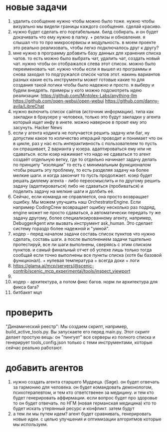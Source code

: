 

# новые задачи
1. удалить сообщение нужно чтобы можно было тоже. нужно чтобы визуально мы видели границы каждого сообщения. сделай красиво.
2. нужно будет сделать его портабельным. билд собирать. и он будет докачивать что ему нужно в папку. + релизы и обновления. я слышал что то про микросервисы и модульность. в моем проекте это реально реализовать, чтобы легко подключалось друг к другу?
3. мне нужно в программу добавить базу данных для хранения списка чатов. то есть можно было выбрать чат, удалить чат, создать новый чат. нужно чтобы он отображался слева этот список. можно было переименовать чат. нужно чтобы если я вышел из программы и снова заходил то подгружался список чатов этот. накинь вариантов разных какие есть инструменты может готовые какие то для создания такой логики чтобы было надежно и просто. я выберу и будем внедрять. примеры у кого можно подсмотреть идею реализации:
https://github.com/Mintplex-Labs/anything-llm
https://github.com/open-webui/open-webui
https://github.com/danny-avila/LibreChat
4. нужно включить список сайтов (источник информации). типа как закладки в браузере у человека, только это будут закладки у агента который ищет инфу в инете. можно наверное в промт ему это засунуть. Hacker News
5. если у агента кодинга не получается решить задачу или баг, ну допустим какое то количество итераций проводит и понимает что он в цикле, раз у нас есть интерактивность с пользователем то пусть он спрашивает, 2 варианта у юзера. адаптироваться ему или не сдаваться. если юзер нажимает что надо не сдаваться то агент создаёт отдельную ветку, где то отдельно начинает задачу делать по принципу "изоляции" то есть с минимальным функционалом чтобы решить эту проблему, то есть разделяя задачу на более мелкие шаги. и когда закончит то пусть продолжает. юзер будет решать диллему агента - либо переосмыслить и по другому решить задачу (адаптироваться) либо не сдаваться (пробиваться) и поделить задачу на мелкие шаги и долбить её.
6. Сейчас, если команда не справляется, она просто возвращает ошибку. Мы можем улучшить наш OrchestratorEngine. Если например CodingCrew возвращает ошибку несколько раз подряд, engine может не просто сдаваться, а автоматически передать ту же задачу другому, более специализированному агенту, например, DebuggerAgent или вызвать инструмент ask_human. Это сделает систему гораздо более надежной и "умной".
7. кодер - перед началом задачи составь список пунктов что нужно сделать, составь шаги. а после выполнением задачи тщательно протестируй, все ли шаги выполнены, сверяясь с этим списком пунктов. и самый финальный отчет об успехе лишь только тогда сообщай если точно выполнены все пункты списка (хотя бы базовой функционал). + нулевая температура + всегда доки + логи
8. https://glama.ai/mcp/servers/@scenic-contrib/scenic_mcp_experimental/tools/inspect_viewport
9. 
10. кодер - архитектура, а потом фикс багов. норм ли архитектура для фикса бага?
11. битбакет мцп


# проверить
"Динамический реестр":
Мы создаем скрипт, например, build_active_tools.py. Вы запускаете его перед main.py. Этот скрипт делает простую вещь: он "пингует" все серверы из полного списка и генерирует tools_config.json только с теми инструментами, которые сейчас реально работают.



# добавить агентов
1. нужно создать агента старшего Мудреца.  (Sage). он будет отвечать за гармонию для человека. он будет командовать демонологом, психотерапевтом, и тем кто ответственен за медицину. и тем кто будет генерировать аффирмации. если вопрос будет про здоровье то он будет отвечать.  по НГМ (новая германская медицина) кто то будет искать утерянный ресурс и конфликт. затем будут
2. а тем ли мы путем идем? агент будет сравнивать, генерировать новые идеи. с целью улучшения и оптимизации алгоритмов которые мы используем.

